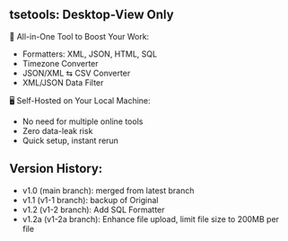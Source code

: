 ## tsetools: Desktop-View Only
🔧 All-in-One Tool to Boost Your Work:
- Formatters: XML, JSON, HTML, SQL
- Timezone Converter
- JSON/XML ⇆ CSV Converter
- XML/JSON Data Filter

🖥️ Self-Hosted on Your Local Machine:
- No need for multiple online tools
- Zero data-leak risk
- Quick setup, instant rerun

## Version History:
- v1.0 (main branch): merged from latest branch
- v1.1 (v1-1 branch): backup of Original
- v1.2 (v1-2 branch): Add SQL Formatter
- v1.2a (v1-2a branch): Enhance file upload, limit file size to 200MB per file
